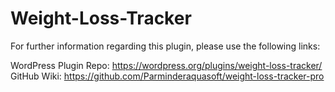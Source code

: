 # Weight-Loss-Tracker

For further information regarding this plugin, please use the following links:

WordPress Plugin Repo: https://wordpress.org/plugins/weight-loss-tracker/
GitHub Wiki: https://github.com/Parminderaquasoft/weight-loss-tracker-pro

